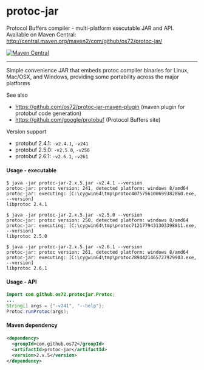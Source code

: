 protoc-jar
==========

Protocol Buffers compiler - multi-platform executable JAR and API.
Available on Maven Central: http://central.maven.org/maven2/com/github/os72/protoc-jar/

[![Maven Central](https://img.shields.io/badge/maven%20central-2.x.5-brightgreen.svg)](http://search.maven.org/#artifactdetails|com.github.os72|protoc-jar|2.x.5|)

---

Simple convenience JAR that embeds protoc compiler binaries for Linux, Mac/OSX, and Windows, providing some portability across the major platforms

See also
* https://github.com/os72/protoc-jar-maven-plugin (maven plugin for protobuf code generation)
* https://github.com/google/protobuf (Protocol Buffers site)

Version support
* protobuf 2.4.1: `-v2.4.1`, `-v241`
* protobuf 2.5.0: `-v2.5.0`, `-v250`
* protobuf 2.6.1: `-v2.6.1`, `-v261`

#### Usage - executable
```
$ java -jar protoc-jar-2.x.5.jar -v2.4.1 --version
protoc-jar: protoc version: 241, detected platform: windows 8/amd64
protoc-jar: executing: [C:\cygwin64\tmp\protoc4075756100699382860.exe, --version]
libprotoc 2.4.1

$ java -jar protoc-jar-2.x.5.jar -v2.5.0 --version
protoc-jar: protoc version: 250, detected platform: windows 8/amd64
protoc-jar: executing: [C:\cygwin64\tmp\protoc7121779431303398811.exe, --version]
libprotoc 2.5.0

$ java -jar protoc-jar-2.x.5.jar -v2.6.1 --version
protoc-jar: protoc version: 261, detected platform: windows 8/amd64
protoc-jar: executing: [C:\cygwin64\tmp\protoc2894421465727929903.exe, --version]
libprotoc 2.6.1
```

#### Usage - API
```java
import com.github.os72.protocjar.Protoc;
...
String[] args = {"-v241", "--help"};
Protoc.runProtoc(args);
```

#### Maven dependency

```xml
<dependency>
  <groupId>com.github.os72</groupId>
  <artifactId>protoc-jar</artifactId>
  <version>2.x.5</version>
</dependency>
```
